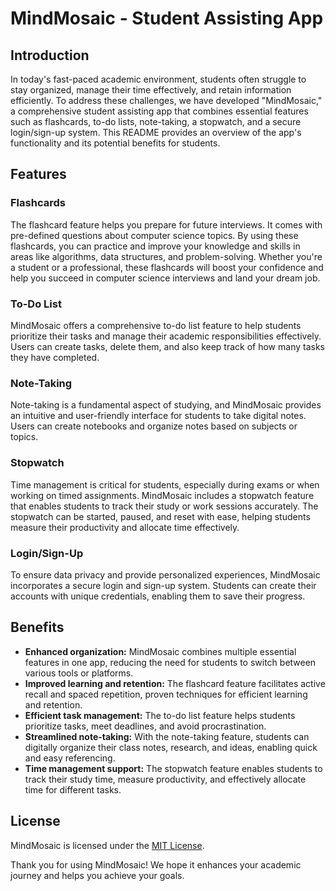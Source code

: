 # MindMosaic - Student Assisting App

## Introduction

In today's fast-paced academic environment, students often struggle to stay organized, manage their time effectively, and retain information efficiently. To address these challenges, we have developed "MindMosaic," a comprehensive student assisting app that combines essential features such as flashcards, to-do lists, note-taking, a stopwatch, and a secure login/sign-up system. This README provides an overview of the app's functionality and its potential benefits for students.

## Features

### Flashcards

The flashcard feature helps you prepare for future interviews. It comes with pre-defined questions about computer science topics. By using these flashcards, you can practice and improve your knowledge and skills in areas like algorithms, data structures, and problem-solving. Whether you're a student or a professional, these flashcards will boost your confidence and help you succeed in computer science interviews and land your dream job.

### To-Do List

MindMosaic offers a comprehensive to-do list feature to help students prioritize their tasks and manage their academic responsibilities effectively. Users can create tasks, delete them, and also keep track of how many tasks they have completed.

### Note-Taking

Note-taking is a fundamental aspect of studying, and MindMosaic provides an intuitive and user-friendly interface for students to take digital notes. Users can create notebooks and organize notes based on subjects or topics.

### Stopwatch

Time management is critical for students, especially during exams or when working on timed assignments. MindMosaic includes a stopwatch feature that enables students to track their study or work sessions accurately. The stopwatch can be started, paused, and reset with ease, helping students measure their productivity and allocate time effectively.

### Login/Sign-Up

To ensure data privacy and provide personalized experiences, MindMosaic incorporates a secure login and sign-up system. Students can create their accounts with unique credentials, enabling them to save their progress.

## Benefits

- **Enhanced organization:** MindMosaic combines multiple essential features in one app, reducing the need for students to switch between various tools or platforms.
- **Improved learning and retention:** The flashcard feature facilitates active recall and spaced repetition, proven techniques for efficient learning and retention.
- **Efficient task management:** The to-do list feature helps students prioritize tasks, meet deadlines, and avoid procrastination.
- **Streamlined note-taking:** With the note-taking feature, students can digitally organize their class notes, research, and ideas, enabling quick and easy referencing.
- **Time management support:** The stopwatch feature enables students to track their study time, measure productivity, and effectively allocate time for different tasks.

## License

MindMosaic is licensed under the [MIT License](LICENSE).


Thank you for using MindMosaic! We hope it enhances your academic journey and helps you achieve your goals.
